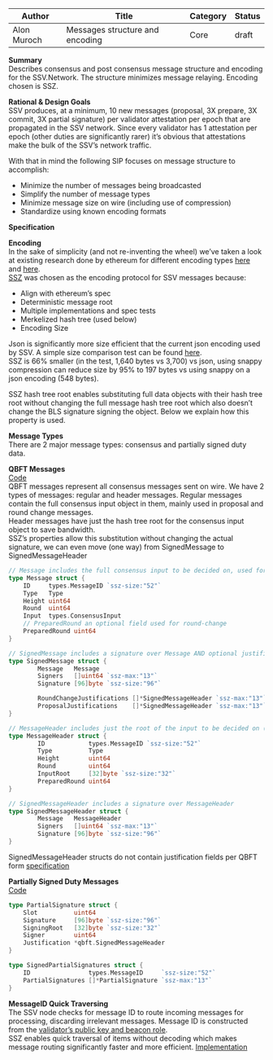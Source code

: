 | Author      | Title                          | Category | Status |
|-------------|--------------------------------|----------|--------|
| Alon Muroch | Messages structure and encoding | Core     | draft  |

**Summary**  
Describes consensus and post consensus message structure and encoding for the SSV.Network.
The structure minimizes message relaying.
Encoding chosen is SSZ.

**Rational & Design Goals**  
SSV produces, at a minimum, 10 new messages (proposal, 3X prepare, 3X commit, 3X partial signature) per validator attestation per epoch that are propagated in the SSV network. Since every validator has 1 attestation per epoch (other duties are significantly rarer) it’s obvious that attestations make the bulk of the SSV’s network traffic.

With that in mind the following SIP focuses on message structure to accomplish:
* Minimize the number of messages being broadcasted
* Simplify the number of message types
* Minimize message size on wire (including use of compression)
* Standardize using known encoding formats

**Specification**

**Encoding**  
In the sake of simplicity (and not re-inventing the wheel) we’ve taken a look at existing research done by ethereum for different encoding types [here](https://github.com/sigp/serialization_sandbox/blob/report/report/serialization_report.md) and [here](https://notes.ethereum.org/15_FcGc0Rq-GuxaBV5SP2Q?view).  
[SSZ](https://github.com/ethereum/consensus-specs/blob/dev/ssz/simple-serialize.md) was chosen as the encoding protocol for SSV messages because:
* Align with ethereum’s spec
* Deterministic message root
* Multiple implementations and spec tests
* Merkelized hash tree (used below)
* Encoding Size

Json is significantly more size efficient that the current json encoding used by SSV.
A simple size comparison test can be found [here](https://github.com/bloxapp/ssv-experiments/blob/master/ssz_encoding/qbft/messages_test.go#L75-L83).  
SSZ is 66% smaller (in the test, 1,640 bytes vs 3,700) vs json, using snappy compression can reduce size by 95% to 197 bytes vs using snappy on a json encoding (548 bytes).

SSZ hash tree root enables substituting full data objects with their hash tree root without changing the full message hash tree root which also doesn’t change the BLS signature signing the object. Below we explain how this property is used.

**Message Types**  
There are 2 major message types: consensus and partially signed duty data.

**QBFT Messages**  
[Code](https://github.com/bloxapp/ssv-experiments/blob/master/ssz_encoding/qbft/messages.go)  
QBFT messages represent all consensus messages sent on wire. We have 2 types of messages: regular and header messages.
Regular messages contain the full consensus input object in them, mainly used in proposal and round change messages.  
Header messages have just the hash tree root for the consensus input object to save bandwidth.  
SSZ’s properties allow this substitution without changing the actual signature, we can even move (one way) from SignedMessage to SignedMessageHeader

```go
// Message includes the full consensus input to be decided on, used for proposal and round-change messages
type Message struct {
	ID     types.MessageID `ssz-size:"52"`
	Type   Type
	Height uint64
	Round  uint64
	Input  types.ConsensusInput
	// PreparedRound an optional field used for round-change
	PreparedRound uint64
}

// SignedMessage includes a signature over Message AND optional justification fields (not signed over)
type SignedMessage struct {
        Message   Message
        Signers   []uint64 `ssz-max:"13"`
        Signature [96]byte `ssz-size:"96"`

        RoundChangeJustifications []*SignedMessageHeader `ssz-max:"13"`
        ProposalJustifications    []*SignedMessageHeader `ssz-max:"13"`
}

// MessageHeader includes just the root of the input to be decided on (to save space), used for prepare and commit messages
type MessageHeader struct {
        ID            types.MessageID `ssz-size:"52"`
        Type          Type
        Height        uint64
        Round         uint64
        InputRoot     [32]byte `ssz-size:"32"`
        PreparedRound uint64
}

// SignedMessageHeader includes a signature over MessageHeader
type SignedMessageHeader struct {
        Message   MessageHeader
        Signers   []uint64 `ssz-max:"13"`
        Signature [96]byte `ssz-size:"96"`
}
```
SignedMessageHeader structs do not contain justification fields per QBFT form [specification](https://entethalliance.github.io/client-spec/qbft_dafny_spec/types.dfy)

**Partially Signed Duty Messages**  
[Code](https://github.com/bloxapp/ssv-experiments/blob/master/ssz_encoding/ssv/messages.go)  

```go
type PartialSignature struct {
	Slot          uint64
	Signature     [96]byte `ssz-size:"96"`
	SigningRoot   [32]byte `ssz-size:"32"`
	Signer        uint64
	Justification *qbft.SignedMessageHeader
}

type SignedPartialSignatures struct {
	ID                types.MessageID     `ssz-size:"52"`
	PartialSignatures []*PartialSignature `ssz-max:"13"`
}
```

**MessageID Quick Traversing**  
The SSV node checks for message ID to route incoming messages for processing, discarding irrelevant messages. Message ID is constructed from the [validator’s public key and beacon role](https://github.com/bloxapp/ssv-spec/blob/main/types/messages.go#L33-L53).  
SSZ enables quick traversal of items without decoding which makes message routing significantly faster and more efficient.
[Implementation](https://github.com/bloxapp/ssv-experiments/blob/master/ssz_encoding/types/messages.go)

